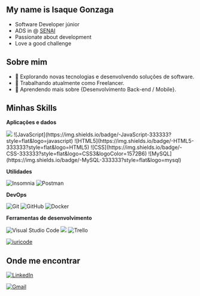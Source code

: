 ## My name is Isaque Gonzaga

-  Software Developer júnior
-  ADS in @ [SENAI](https://www.senaibahia.com.br/)
-  Passionate about development
-  Love a good challenge

## Sobre mim

- 🤔 Explorando novas tecnologias e desenvolvendo soluções de software.
- 💼 Trabalhando atualmente como Freelancer.
- 🌱 Aprendendo mais sobre {Desenvolvimento Back-end / Mobile}.

## Minhas Skills

**Aplicações e dados**

<img src="https://img.shields.io/badge/Java-ED8B00?style=for-the-badge&logo=java&logoColor=white" /> 
![JavaScript](https://img.shields.io/badge/-JavaScript-333333?style=flat&logo=javascript)
![HTML5](https://img.shields.io/badge/-HTML5-333333?style=flat&logo=HTML5)
![CSS](https://img.shields.io/badge/-CSS-333333?style=flat&logo=CSS3&logoColor=1572B6)
![MySQL](https://img.shields.io/badge/-MySQL-333333?style=flat&logo=mysql)

**Utilidades**

![Insomnia](https://img.shields.io/badge/-Insomnia-333333?style=flat&logo=insomnia)
![Postman](https://img.shields.io/badge/-Postman-333333?style=flat&logo=postman)

**DevOps**

![Git](https://img.shields.io/badge/-Git-333333?style=flat&logo=git)
![GitHub](https://img.shields.io/badge/-GitHub-333333?style=flat&logo=github)
![Docker](https://img.shields.io/badge/-Docker-333333?style=flat&logo=docker)

**Ferramentas de desenvolvimento**

![Visual Studio Code](https://img.shields.io/badge/-Visual%20Studio%20Code-333333?style=flat&logo=visual-studio-code&logoColor=007ACC)
<img src="https://img.shields.io/badge/-Intellij-333333?style=flat&logo=intellij-idea&logoColor=00000">
![Trello](https://img.shields.io/badge/-Trello-333333?style=flat&logo=trello&logoColor=007ACC)

[![iuricode](https://github-readme-stats.vercel.app/api/top-langs/?username=Isaqueacc&hide=html&layout=compact&theme=dark)](https://github.com/anuraghazra/github-readme-stats)

## Onde me encontrar

 <a href="#" title="LinkedIn">
  <img src="https://img.shields.io/badge/-Linkedin-0e76a8?style=flat-square&logo=Linkedin&logoColor=white&link=https://www.linkedin.com/in/isaquegonzaga/"alt="LinkedIn"/></a><p align="left">
  <a href="#" title="Gmail">
  <img src="https://img.shields.io/badge/-Gmail-FF0000?style=flat-square&labelColor=FF0000&logo=gmail&logoColor=white&link=gonzagaisaque4@gmail.com" alt="Gmail"/></a>
